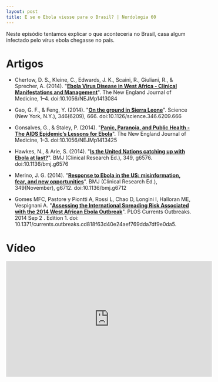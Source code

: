 ```yaml
---
layout: post
title: E se o Ebola viesse para o Brasil? | Nerdologia 60
---
```


Neste episódio tentamos explicar o que aconteceria no Brasil, casa algum infectado pelo vírus ebola chegasse no país.

Artigos
=====

- Chertow, D. S., Kleine, C., Edwards, J. K., Scaini, R., Giuliani, R., & Sprecher, A. (2014). "[**Ebola Virus Disease in West Africa - Clinical Manifestations and Management**](http://www.msssi.gob.es/profesionales/saludPublica/ccayes/alertasActual/ebola/docs/Chertow_D_S_Ebola_Virus_Disease_in_W_Africa_Clinical_Manifestations_n_Managemnt_NEJM_Nov.2014.pdf)". The New England Journal of Medicine, 1–4. doi:10.1056/NEJMp1413084

- Gao, G. F., & Feng, Y. (2014). "[**On the ground in Sierra Leone**](https://www.sciencemag.org/content/346/6209/666.full.pdf)". Science (New York, N.Y.), 346(6209), 666. doi:10.1126/science.346.6209.666

- Gonsalves, G., & Staley, P. (2014). "[**Panic, Paranoia, and Public Health - The AIDS Epidemic’s Lessons for Ebola**](http://iacld.ir/DL/elm/93/panicparanoiaandpublichealththeaidsepidemicslessonsforebola.pdf)". The New England Journal of Medicine, 1–3. doi:10.1056/NEJMp1413425

- Hawkes, N., & Arie, S. (2014). "[**Is the United Nations catching up with Ebola at last?**](http://www.bmj.com/bmj/section-pdf/779455/6)". BMJ (Clinical Research Ed.), 349, g6576. doi:10.1136/bmj.g6576

- Merino, J. G. (2014). "[**Response to Ebola in the US: misinformation, fear, and new opportunities**](http://www.bmj.com/content/349/bmj.g6712.full.pdf+html)". BMJ (Clinical Research Ed.), 349(November), g6712. doi:10.1136/bmj.g6712

- Gomes MFC, Pastore y Piontti A, Rossi L, Chao D, Longini I, Halloran ME, Vespignani A. "[**Assessing the International Spreading Risk Associated with the 2014 West African Ebola Outbreak**](http://currents.plos.org/outbreaks/article/assessing-the-international-spreading-risk-associated-with-the-2014-west-african-ebola-outbreak/)". PLOS Currents Outbreaks. 2014 Sep 2 . Edition 1. doi: 10.1371/currents.outbreaks.cd818f63d40e24aef769dda7df9e0da5.

Vídeo
=====

<iframe width="560" height="315" src="https://www.youtube.com/embed/CZ0EsnuDKw4" frameborder="0" allowfullscreen></iframe>

